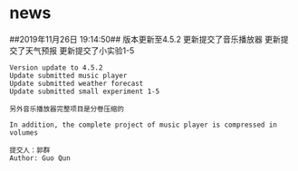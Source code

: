 # news #

##2019年11月26日 19:14:50##
	版本更新至4.5.2
	更新提交了音乐播放器
	更新提交了天气预报
	更新提交了小实验1-5

	Version update to 4.5.2
	Update submitted music player
	Update submitted weather forecast
	Update submitted small experiment 1-5

	另外音乐播放器完整项目是分卷压缩的

	In addition, the complete project of music player is compressed in volumes

	提交人：郭群
	Author: Guo Qun

		